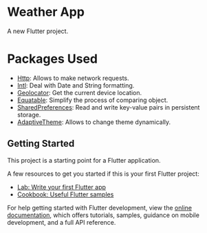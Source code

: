 # Weather App

A new Flutter project.

# Packages Used
 * [Http](https://pub.dev/packages/http): Allows to make network requests.
 * [Intl](https://pub.dev/packages/intl): Deal with Date and String formatting.
 * [Geolocator](https://pub.dev/packages/geolocator): Get the current device location.
 * [Equatable](https://pub.dev/packages/equatable): Simplify the process of comparing object.
 * [SharedPreferences](https://pub.dev/packages/shared_preferences): Read and write key-value pairs in persistent storage.
 * [AdaptiveTheme](https://pub.dev/packages/adaptive_theme): Allows to change theme dynamically.

## Getting Started

This project is a starting point for a Flutter application.

A few resources to get you started if this is your first Flutter project:

- [Lab: Write your first Flutter app](https://docs.flutter.dev/get-started/codelab)
- [Cookbook: Useful Flutter samples](https://docs.flutter.dev/cookbook)

For help getting started with Flutter development, view the
[online documentation](https://docs.flutter.dev/), which offers tutorials,
samples, guidance on mobile development, and a full API reference.
